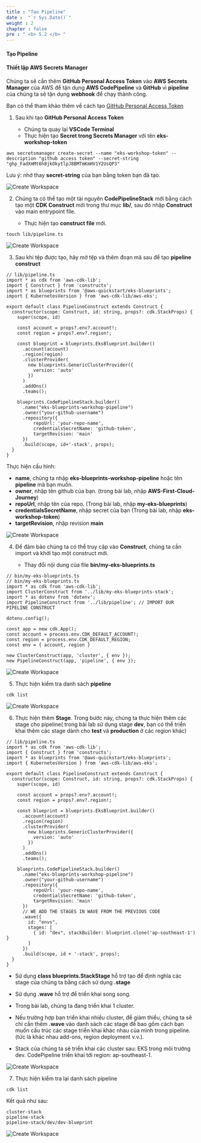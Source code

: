 ```yaml
---
title : "Tạo Pipeline"
date :  "`r Sys.Date()`" 
weight : 2 
chapter : false
pre : " <b> 5.2 </b> "
---
```

#### Tạo Pipeline

#### Thiết lập AWS Secrets Manager

Chúng ta sẽ cần thêm **GitHub Personal Access Token** vào **AWS Secrets Manager** của AWS để tận dụng **AWS CodePipeline** và **GitHub** vì **pipeline** của chúng ta sẽ tận dụng **webhook** để chạy thành công.

Bạn có thể tham khảo thêm về cách tạo [GitHub Personal Access Token](https://docs.github.com/en/authentication/keeping-your-account-and-data-secure/creating-a-personal-access-token)

1.  Sau khi tạo **GitHub Personal Access Token**
    
    *   Chúng ta quay lại **VSCode Terminal**
    *   Thực hiện tạo **Secret trong Secrets Manager** với tên **eks-workshop-token**

```
aws secretsmanager create-secret --name "eks-workshop-token" --description "github access token" --secret-string "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" 
```

Lưu ý: nhớ thay **secret-string** của bạn bằng token bạn đã tạo.

![Create Workspace](/public/images/5-deploymentpipeline/5.2-accesscluster/001-accesscluster.png?featherlight=false&width=90pc)

2.  Chúng ta có thể tạo một tài nguyên **CodePipelineStack** mới bằng cách tạo một **CDK Construct** mới trong thư mục **lib/**, sau đó nhập **Construct** vào main entrypoint file.
    
    *   Thực hiện tạo **construct file** mới.

```
touch lib/pipeline.ts
```

![Create Workspace](/public/images/5-deploymentpipeline/5.2-accesscluster/002-accesscluster.png?featherlight=false&width=90pc)

3.  Sau khi tệp được tạo, hãy mở tệp và thêm đoạn mã sau để tạo **pipeline construct**

```
// lib/pipeline.ts
import * as cdk from 'aws-cdk-lib';
import { Construct } from 'constructs';
import * as blueprints from '@aws-quickstart/eks-blueprints';
import { KubernetesVersion } from 'aws-cdk-lib/aws-eks';

export default class PipelineConstruct extends Construct {
  constructor(scope: Construct, id: string, props?: cdk.StackProps) {
    super(scope, id)

    const account = props?.env?.account!;
    const region = props?.env?.region!;

    const blueprint = blueprints.EksBlueprint.builder()
      .account(account)
      .region(region)
      .clusterProvider(
        new blueprints.GenericClusterProvider({
          version: 'auto'
        })
      )
      .addOns()
      .teams();

    blueprints.CodePipelineStack.builder()
      .name("eks-blueprints-workshop-pipeline")
      .owner("your-github-username")
      .repository({
          repoUrl: 'your-repo-name',
          credentialsSecretName: 'github-token',
          targetRevision: 'main'
      })
      .build(scope, id+'-stack', props);
  }
}
```

Thực hiện cấu hình:

*   **name**, chúng ta nhập **eks-blueprints-workshop-pipeline** hoặc tên **pipeline** mà bạn muốn.
*   **owner**, nhập tên github của bạn. (trong bài lab, nhập **AWS-First-Cloud-Journey**)
*   **repoUrl**, nhập tên của repo. (Trong bài lab, nhập **my-eks-blueprints**)
*   **credentialsSecretName**, nhập secret của bạn (Trong bài lab, nhập **eks-workshop-token**)
*   **targetRevision**, nhập revision **main**

![Create Workspace](/public/images/5-deploymentpipeline/5.2-accesscluster/003-accesscluster.png?featherlight=false&width=90pc)

4.  Để đảm bảo chúng ta có thể truy cập vào **Construct**, chúng ta cần import và khởi tạo một construct mới.
    
    *   Thay đổi nội dung của file **bin/my-eks-blueprints.ts**

```
// bin/my-eks-blueprints.ts
// bin/my-eks-blueprints.ts
import * as cdk from 'aws-cdk-lib';
import ClusterConstruct from '../lib/my-eks-blueprints-stack';
import * as dotenv from 'dotenv';
import PipelineConstruct from '../lib/pipeline'; // IMPORT OUR PIPELINE CONSTRUCT

dotenv.config();

const app = new cdk.App();
const account = process.env.CDK_DEFAULT_ACCOUNT!;
const region = process.env.CDK_DEFAULT_REGION;
const env = { account, region }

new ClusterConstruct(app, 'cluster', { env });
new PipelineConstruct(app, 'pipeline', { env });
```

![Create Workspace](/public/images/5-deploymentpipeline/5.2-accesscluster/004-accesscluster.png?featherlight=false&width=90pc)

5.  Thực hiện kiểm tra danh sách **pipeline**

```
cdk list
```

![Create Workspace](/public/images/5-deploymentpipeline/5.2-accesscluster/005-accesscluster.png?featherlight=false&width=90pc)

6.  Thực hiện thêm **Stage**. Trong bước này, chúng ta thực hiện thêm các stage cho pipeline( trong bài lab sử dụng stage **dev**, bạn có thể triển khai thêm các stage dành cho **test** và **production** ở các region khác)

```
// lib/pipeline.ts
import * as cdk from 'aws-cdk-lib';
import { Construct } from 'constructs';
import * as blueprints from '@aws-quickstart/eks-blueprints';
import { KubernetesVersion } from 'aws-cdk-lib/aws-eks';

export default class PipelineConstruct extends Construct {
  constructor(scope: Construct, id: string, props?: cdk.StackProps) {
    super(scope, id)

    const account = props?.env?.account!;
    const region = props?.env?.region!;

    const blueprint = blueprints.EksBlueprint.builder()
      .account(account)
      .region(region)
      .clusterProvider(
        new blueprints.GenericClusterProvider({
          version: 'auto'
        })
      )
      .addOns()
      .teams();

    blueprints.CodePipelineStack.builder()
      .name("eks-blueprints-workshop-pipeline")
      .owner("your-github-username")
      .repository({
          repoUrl: 'your-repo-name',
          credentialsSecretName: 'github-token',
          targetRevision: 'main'
      })
      // WE ADD THE STAGES IN WAVE FROM THE PREVIOUS CODE
      .wave({
        id: "envs",
        stages: [
          { id: "dev", stackBuilder: blueprint.clone('ap-southeast-1') }
        ]
      })
      .build(scope, id + '-stack', props);
  }
}
```

*   Sử dụng **class blueprints.StackStage** hỗ trợ tạo để định nghĩa các stage của chúng ta bằng cách sử dụng **.stage**
    
*   Sử dụng **.wave** hỗ trợ để triển khai song song.
    
*   Trong bài lab, chúng ta đang triển khai 1 cluster.
    
*   Nếu trường hợp bạn triển khai nhiều cluster, để giảm thiểu, chúng ta sẽ chỉ cần thêm **.wave** vào danh sách các stage để bao gồm cách bạn muốn cấu trúc các stage triển khai khác nhau của mình trong pipeline. (tức là khác nhau add-ons, region deployment v.v.).
    
*   Stack của chúng ta sẽ triển khai các cluster sau: EKS trong môi trường dev. CodePipeline triển khai tới region: ap-southeast-1.
    

![Create Workspace](/public/images/5-deploymentpipeline/5.2-accesscluster/006-accesscluster.png?featherlight=false&width=90pc)

7.  Thực hiện kiểm tra lại danh sách pipeline

```
cdk list
```

Kết quả như sau:

```
cluster-stack
pipeline-stack
pipeline-stack/dev/dev-blueprint
```

![Create Workspace](/public/images/5-deploymentpipeline/5.2-accesscluster/005-accesscluster.png?featherlight=false&width=90pc)